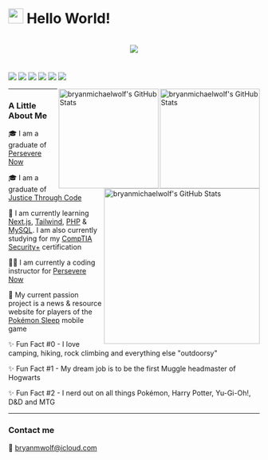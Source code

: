 # <img src="https://raw.githubusercontent.com/MartinHeinz/MartinHeinz/master/wave.gif" width="30px"> Hello World!

<br/>

<div align="center">
<a href="#"><img src="https://skillicons.dev/icons?i=html,,css,,sass,,tailwind,,bootstrap,,javascript,,regex,,jquery,,react,,redux,,next,,typescript,,nodejs,,express,,jest,,mongodb,,python,,django,,mysql,,wordpress,,vscode,,git,,github,,gitlab,,netlify,,postman,,vercel,,markdown,,raspberrypi,,pug,,docker,,deno,,figma,,graphql,,d3&perline=23&theme=light"/></a>
</div>

#

<a href="https://github.com/bryanmichaelwolf?tab=followers"><img src="https://img.shields.io/github/followers/bryanmichaelwolf?style=social&label=Followers"></a> <a href="https://github.com/bryanmichaelwolf?tab=stars"><img src="https://img.shields.io/github/stars/bryanmichaelwolf?style=social&label=Stars"></a> <a href="https://news.ycombinator.com"><img src="https://img.shields.io/hackernews/user-karma/bmwolf102990?style=social&label=Karma"></a> <img src="https://img.shields.io/badge/coding-pkmnsleep.com-0078D4?style=flat&logo=visual%20studio&logoColor=white"> <img src="https://img.shields.io/badge/listening_to-nothing_rn-F34E68?style=flat&logo=apple%20music&logoColor=white"> <img src="https://img.shields.io/badge/listening_to-It's_Super_Effective-9933CC?style=flat&logo=apple%20podcasts&logoColor=white">

<img src="https://github-readme-stats.vercel.app/api?username=bryanmichaelwolf&theme=dark&show_icons=true&hide_border=true&count_private=true" alt="bryanmichaelwolf's GitHub Stats" height="200" align="right"/>
<img src="https://github-readme-streak-stats.herokuapp.com/?user=bryanmichaelwolf&theme=dark&hide_border=true" alt="bryanmichaelwolf's GitHub Stats" height="200" align="right"/>
<img src="https://github-readme-stats.vercel.app/api/top-langs/?username=bryanmichaelwolf&theme=dark&show_icons=true&hide_border=true&layout=compact" alt="bryanmichaelwolf's GitHub Stats" height="311.7" align="right"/>

<hr/>

### A Little About Me

🎓 I am a graduate of [Persevere Now](https://perseverenow.org)

🎓 I am a graduate of [Justice Through Code](https://centerforjustice.columbia.edu/justicethroughcode)

🧠 I am currently learning [Next.js](https://nextjs.org), [Tailwind](https://tailwindcss.com), [PHP](https://php.net) & [MySQL](https://mysql.com). I am also currently studying for my [CompTIA Security+](https://comptia.org/certifications/security) certification

🧑‍💻 I am currently a coding instructor for [Persevere Now](https://perseverenow.org)

🚀 My current passion project is a news & resource website for players of the [Pokémon Sleep](https://www.pokemonsleep.net/en/) mobile game

✨ Fun Fact #0 - I love camping, hiking, rock climbing and everything else "outdoorsy"

✨ Fun Fact #1 - My dream job is to be the first Muggle headmaster of Hogwarts

✨ Fun Fact #2 - I nerd out on all things Pokémon, Harry Potter, Yu-Gi-Oh!, D&D and MTG

<hr/>

### Contact me

📧 [bryanmwolf@icloud.com](mailto:bryanmwolf@icloud.com)
